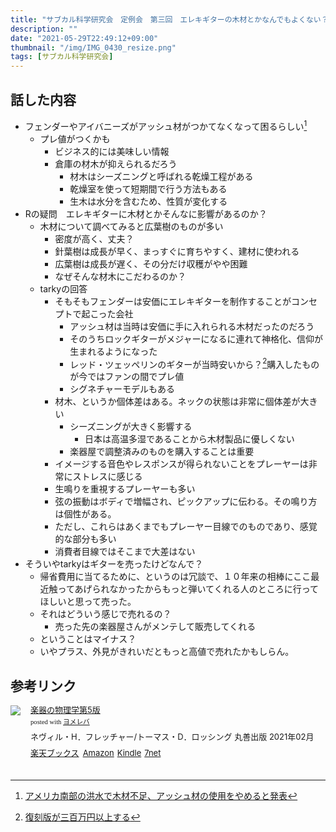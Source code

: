 ```yaml
---
title: "サブカル科学研究会　定例会　第三回　エレキギターの木材とかなんでもよくない？"
description: ""
date: "2021-05-29T22:49:12+09:00"
thumbnail: "/img/IMG_0430_resize.png"
tags: [サブカル科学研究会]
---
```

## 話した内容
- フェンダーやアイバニーズがアッシュ材がつかてなくなって困るらしい[^1]
  - プレ値がつくかも
    - ビジネス的には美味しい情報
    - 倉庫の材木が抑えられるだろう
      - 材木はシーズニングと呼ばれる乾燥工程がある
      - 乾燥室を使って短期間で行う方法もある
      - 生木は水分を含むため、性質が変化する
- Rの疑問　エレキギターに木材とかそんなに影響があるのか？
  - 木材について調べてみると広葉樹のものが多い
    - 密度が高く、丈夫？
    - 針葉樹は成長が早く、まっすぐに育ちやすく、建材に使われる
    - 広葉樹は成長が遅く、その分だけ収穫がやや困難
    - なぜそんな材木にこだわるのか？
  - tarkyの回答
    - そもそもフェンダーは安価にエレキギターを制作することがコンセプトで起こった会社
      - アッシュ材は当時は安価に手に入れられる木材だったのだろう
      - そのうちロックギターがメジャーになるに連れて神格化、信仰が生まれるようになった
      - レッド・ツェッペリンのギターが当時安いから？[^2]購入したものが今ではファンの間でプレ値
      - シグネチャーモデルもある
    - 材木、というか個体差はある。ネックの状態は非常に個体差が大きい
      - シーズニングが大きく影響する
        - 日本は高温多湿であることから木材製品に優しくない
      - 楽器屋で調整済みのものを購入することは重要
    - イメージする音色やレスポンスが得られないことをプレーヤーは非常にストレスに感じる
    - 生鳴りを重視するプレーヤーも多い
    - 弦の振動はボディで増幅され、ピックアップに伝わる。その鳴り方は個性がある。
    - ただし、これらはあくまでもプレーヤー目線でのものであり、感覚的な部分も多い
    - 消費者目線ではそこまで大差はない
- そういやtarkyはギターを売ったけどなんで？
  - 帰省費用に当てるために、というのは冗談で、１０年来の相棒にここ最近触ってあげられなかったからもっと弾いてくれる人のところに行ってほしいと思って売った。
  - それはどういう感じで売れるの？
    - 売った先の楽器屋さんがメンテして販売してくれる
  - ということはマイナス？
  - いやプラス、外見がきれいだともっと高値で売れたかもしらん。
    

[^1]:[アメリカ南部の洪水で木材不足、アッシュ材の使用をやめると発表](https://www.nikkei.com/article/DGXZQOUC18BJ50Y1A510C2000000/)
[^2]:[復刻版が三百万円以上する](https://nme-jp.com/news/67562/)

## 参考リンク
<div class="booklink-box" style="text-align:left;padding-bottom:20px;font-size:small;zoom: 1;overflow: hidden;"><div class="booklink-image" style="float:left;margin:0 15px 10px 0;"><a href="//af.moshimo.com/af/c/click?a_id=2220301&p_id=56&pc_id=56&pl_id=637&s_v=b5Rz2P0601xu&url=http%3A%2F%2Fbooks.rakuten.co.jp%2Frb%2F16660049%2F" target="_blank" ><img src="https://thumbnail.image.rakuten.co.jp/@0_mall/book/cabinet/5693/9784621065693.jpg?_ex=64x64" style="border: none;" /></a><img src="//i.moshimo.com/af/i/impression?a_id=2220301&p_id=56&pc_id=56&pl_id=637" width="1" height="1" style="border:none;"></div><div class="booklink-info" style="line-height:120%;zoom: 1;overflow: hidden;"><div class="booklink-name" style="margin-bottom:10px;line-height:120%"><a href="//af.moshimo.com/af/c/click?a_id=2220301&p_id=56&pc_id=56&pl_id=637&s_v=b5Rz2P0601xu&url=http%3A%2F%2Fbooks.rakuten.co.jp%2Frb%2F16660049%2F" target="_blank" >楽器の物理学第5版</a><img src="//i.moshimo.com/af/i/impression?a_id=2220301&p_id=56&pc_id=56&pl_id=637" width="1" height="1" style="border:none;"><div class="booklink-powered-date" style="font-size:8pt;margin-top:5px;font-family:verdana;line-height:120%">posted with <a href="https://yomereba.com" rel="nofollow" target="_blank">ヨメレバ</a></div></div><div class="booklink-detail" style="margin-bottom:5px;">ネヴィル・H．フレッチャー/トーマス・D．ロッシング 丸善出版 2021年02月    </div><div class="booklink-link2" style="margin-top:10px;"><div class="shoplinkrakuten" style="display:inline;margin-right:5px"><a href="//af.moshimo.com/af/c/click?a_id=2220301&p_id=56&pc_id=56&pl_id=637&s_v=b5Rz2P0601xu&url=http%3A%2F%2Fbooks.rakuten.co.jp%2Frb%2F16660049%2F" target="_blank" >楽天ブックス</a><img src="//i.moshimo.com/af/i/impression?a_id=2220301&p_id=56&pc_id=56&pl_id=637" width="1" height="1" style="border:none;"></div><div class="shoplinkamazon" style="display:inline;margin-right:5px"><a href="//af.moshimo.com/af/c/click?a_id=2220302&p_id=170&pc_id=185&pl_id=4062&s_v=b5Rz2P0601xu&url=https%3A%2F%2Fwww.amazon.co.jp%2Fexec%2Fobidos%2FASIN%2F4621065696" target="_blank" >Amazon</a></div><div class="shoplinkkindle" style="display:inline;margin-right:5px"><a href="//af.moshimo.com/af/c/click?a_id=2220302&p_id=170&pc_id=185&pl_id=4062&s_v=b5Rz2P0601xu&url=https%3A%2F%2Fwww.amazon.co.jp%2Fgp%2Fsearch%3Fkeywords%3D%25E6%25A5%25BD%25E5%2599%25A8%25E3%2581%25AE%25E7%2589%25A9%25E7%2590%2586%25E5%25AD%25A6%25E7%25AC%25AC5%25E7%2589%2588%26__mk_ja_JP%3D%2583J%2583%255E%2583J%2583i%26url%3Dnode%253D2275256051" target="_blank" >Kindle</a></div><div class="shoplinkseven" style="display:inline;margin-right:5px"><a href="//af.moshimo.com/af/c/click?a_id=2317554&p_id=932&pc_id=1188&pl_id=12456&s_v=b5Rz2P0601xu&url=http%3A%2F%2F7net.omni7.jp%2Fsearch%2F%3FsearchKeywordFlg%3D1%26keyword%3D9784621065693" target="_blank" >7net<img src="//i.moshimo.com/af/i/impression?a_id=2317554&p_id=932&pc_id=1188&pl_id=12456" width="1" height="1" style="border:none;"></a></div>            	  	  	  	  	</div></div><div class="booklink-footer" style="clear: left"></div></div>